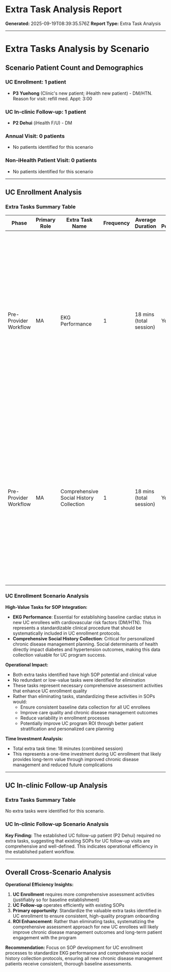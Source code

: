 # Extra Task Analysis Report

**Generated:** 2025-09-19T08:39:35.576Z
**Report Type:** Extra Task Analysis

---

# Extra Tasks Analysis by Scenario

## Scenario Patient Count and Demographics

### UC Enrollment: 1 patient
- **P3 Yuehong** (Clinic's new patient; iHealth new patient) - DM/HTN. Reason for visit: refill med. Appt: 3:00

### UC In-clinic Follow-up: 1 patient  
- **P2 Dehui** (iHealth F/U) - DM

### Annual Visit: 0 patients
- No patients identified for this scenario

### Non-iHealth Patient Visit: 0 patients
- No patients identified for this scenario

---

## UC Enrollment Analysis

### Extra Tasks Summary Table

| Phase | Primary Role | Extra Task Name | Frequency | Average Duration | SOP Potential | Patient Cases |
|-------|--------------|-----------------|-----------|------------------|---------------|---------------|
| Pre-Provider Workflow | MA | EKG Performance | 1 | 18 mins (total session) | Yes | P3 Yuehong - EKG was performed during comprehensive new patient intake in vital room alongside standard vitals, medication reconciliation, and UC enrollment. Patient presented with DM/HTN comorbidities requiring baseline cardiac assessment before initiating chronic disease management program. |
| Pre-Provider Workflow | MA | Comprehensive Social History Collection | 1 | 18 mins (total session) | Yes | P3 Yuehong - Extensive social history gathered including family history, lifestyle habits (smoking, alcohol, exercise, diet), living situation, travel history, and environmental exposures. This occurred during new patient rooming process as part of comprehensive assessment for UC diabetes management program enrollment. |

### UC Enrollment Scenario Analysis

**High-Value Tasks for SOP Integration:**
- **EKG Performance**: Essential for establishing baseline cardiac status in new UC enrollees with cardiovascular risk factors (DM/HTN). This represents a standardizable clinical procedure that should be systematically included in UC enrollment protocols.
- **Comprehensive Social History Collection**: Critical for personalized chronic disease management planning. Social determinants of health directly impact diabetes and hypertension outcomes, making this data collection valuable for UC program success.

**Operational Impact:**
- Both extra tasks identified have high SOP potential and clinical value
- No redundant or low-value tasks were identified for elimination
- These tasks represent necessary comprehensive assessment activities that enhance UC enrollment quality
- Rather than eliminating tasks, standardizing these activities in SOPs would:
  - Ensure consistent baseline data collection for all UC enrollees
  - Improve care quality and chronic disease management outcomes
  - Reduce variability in enrollment processes
  - Potentially improve UC program ROI through better patient stratification and personalized care planning

**Time Investment Analysis:**
- Total extra task time: 18 minutes (combined session)
- This represents a one-time investment during UC enrollment that likely provides long-term value through improved chronic disease management and reduced future complications

---

## UC In-clinic Follow-up Analysis

### Extra Tasks Summary Table
No extra tasks were identified for this scenario.

### UC In-clinic Follow-up Scenario Analysis
**Key Finding:** The established UC follow-up patient (P2 Dehui) required no extra tasks, suggesting that existing SOPs for UC follow-up visits are comprehensive and well-defined. This indicates operational efficiency in the established patient workflow.

---

## Overall Cross-Scenario Analysis

**Operational Efficiency Insights:**
1. **UC Enrollment** requires more comprehensive assessment activities (justifiably so for baseline establishment)
2. **UC Follow-up** operates efficiently with existing SOPs
3. **Primary opportunity**: Standardize the valuable extra tasks identified in UC enrollment to ensure consistent, high-quality program onboarding
4. **ROI Enhancement**: Rather than eliminating tasks, systematizing the comprehensive assessment approach for new UC enrollees will likely improve chronic disease management outcomes and long-term patient engagement with the program

**Recommendation:** Focus on SOP development for UC enrollment processes to standardize EKG performance and comprehensive social history collection protocols, ensuring all new chronic disease management patients receive consistent, thorough baseline assessments.